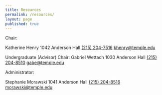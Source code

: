 ```yaml
---
title: Resources
permalink: /resources/
layout: page
published: true
---
```


Chair: 

Katherine Henry
1042 Anderson Hall
[(215) 204-7516](tel:2152047516)
[khenry@temple.edu](mailto:khenry@temple.edu)

Undergraduate (Advisor) Chair: 
Gabriel Wettach
1030 Anderson Hall
[(215) 204-8510](tel:2152048510)
[gabe@temple.edu](mailto:gabe@temple.edu)

Administrator: 

Stephanie Morawski
1041 Anderson Hall
[(215) 204-8516](tel:2152048516)
[morawski@temple.edu](mailto:morawski@temple.edu)
